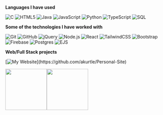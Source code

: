**Languages I have used**

![C](https://img.shields.io/badge/-C-000000?style=flat&logo=C)
![HTML5](https://img.shields.io/badge/-HTML5-000000?style=flat&logo=HTML5)
![Java](https://img.shields.io/badge/java-000000?style=flat&logo=openjdk&logoColor=white)
![JavaScript](https://img.shields.io/badge/-JavaScript-000000?style=flat&logo=javascript)
![Python](https://img.shields.io/badge/-Python-000000?style=flat&logo=python)
![TypeScript](https://img.shields.io/badge/-TypeScript-000000?style=flat&logo=typescript&logoColor=007ACC)
![SQL](https://img.shields.io/badge/-SQL-000000?style=flat&logo=MySQL)

**Some of the technologies I have worked with**

![Git](https://img.shields.io/badge/-Git-000000?style=flat&logo=git&logoColor=F05032)
![GitHub](https://img.shields.io/badge/-GitHub-000000?style=flat&logo=github&logoColor=FFFFFF)
![jQuery](https://img.shields.io/badge/-jQuery-000000?style=flat&logo=jQuery&logoColor=0769AD)
![Node.js](https://img.shields.io/badge/-Node.js-000000?style=flat&logo=node.js&logoColor=339933)
![React](https://img.shields.io/badge/-React-000000?style=flat&logo=React&logoColor=61DAFB)
![TailwindCSS](https://img.shields.io/badge/tailwindcss-000000?style=flat&logo=tailwind-css&logoColor=231287B1)
![Bootstrap](https://img.shields.io/badge/bootstrap-000000?style=flat&logo=bootstrap&logoColor=6933FF)
![Firebase](https://img.shields.io/badge/Firebase-000000?style=flat&logo=Firebase&logoColor=23039BE5)
![Postgres](https://img.shields.io/badge/postgres-000000?style=flat&logo=postgresql&logoColor=23316192)
![EJS](https://img.shields.io/badge/EJS-000000?style=flat)

**Web/Full Stack projects**

[![My Website](https://img.shields.io/badge/Personal_Site-_)](https://github.com/akurtle/Personal-Site)



<img align="" height='130px' src="https://github-readme-stats.vercel.app/api?username=akurtle&hide_title=true&show_icons=true&include_all_commits=true&line_height=21&bg_color=0,EC6C6C,FFD479,FFFC79,73FA79&theme=graywhite" /><img align="" height='130px' src="https://github-readme-stats.vercel.app/api/top-langs/?username=akurtle&hide_title=true&layout=compact&bg_color=0,73FA79,73FDFF,7A81FF&theme=graywhite" />
